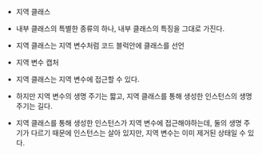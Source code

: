 
- 지역 클래스 

- 내부 클래스의 특별한 종류의 하나, 내부 클래스의 특징을 그대로 가진다.
- 지역 클래스는 지역 변수처럼 코드 블럭안에 클래스를 선언

- 지역 변수 캡처

- 지역 클래스는 지역 변수에 접근할 수 있다.

- 하지만 지역 변수의 생명 주기는 짧고, 지역 클래스를 통해 생성한 인스턴스의 생명주기는 길다.
- 지역 클래스를 통해 생성한 인스턴스가 지역 변수에 접근해야하는데, 둘의 생명 주기가 다르기 때문에 인스턴스는 살아 있지만, 지역 변수는 이미 제거된 상태일 수 있다.